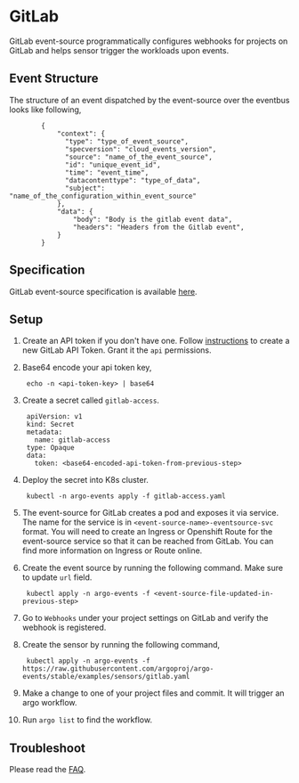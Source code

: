 # GitLab

GitLab event-source programmatically configures webhooks for projects on GitLab and helps sensor trigger the workloads upon events.

## Event Structure

The structure of an event dispatched by the event-source over the eventbus looks like following,

            {
                "context": {
                  "type": "type_of_event_source",
                  "specversion": "cloud_events_version",
                  "source": "name_of_the_event_source",
                  "id": "unique_event_id",
                  "time": "event_time",
                  "datacontenttype": "type_of_data",
                  "subject": "name_of_the_configuration_within_event_source"
                },
                "data": {
                  	"body": "Body is the gitlab event data",
                  	"headers": "Headers from the Gitlab event",
                }
            }

## Specification

GitLab event-source specification is available [here](https://github.com/argoproj/argo-events/blob/master/api/event-source.md#gitlabeventsource).

## Setup

1. Create an API token if you don't have one. Follow [instructions](https://docs.gitlab.com/ee/user/profile/personal_access_tokens.html) to create a new GitLab API Token.
   Grant it the `api` permissions.

1. Base64 encode your api token key,

        echo -n <api-token-key> | base64

1. Create a secret called `gitlab-access`.

        apiVersion: v1
        kind: Secret
        metadata:
          name: gitlab-access
        type: Opaque
        data:
          token: <base64-encoded-api-token-from-previous-step>

1. Deploy the secret into K8s cluster.

        kubectl -n argo-events apply -f gitlab-access.yaml

1. The event-source for GitLab creates a pod and exposes it via service.
   The name for the service is in `<event-source-name>-eventsource-svc` format.
   You will need to create an Ingress or Openshift Route for the event-source service so that it can be reached from GitLab.
   You can find more information on Ingress or Route online.

1. Create the event source by running the following command. Make sure to update `url` field.
   
        kubectl apply -n argo-events -f <event-source-file-updated-in-previous-step>

1. Go to `Webhooks` under your project settings on GitLab and verify the webhook is registered.
    
1. Create the sensor by running the following command,

        kubectl apply -n argo-events -f https://raw.githubusercontent.com/argoproj/argo-events/stable/examples/sensors/gitlab.yaml

1. Make a change to one of your project files and commit. It will trigger an argo workflow.

1. Run `argo list` to find the workflow. 

## Troubleshoot
Please read the [FAQ](https://argoproj.github.io/argo-events/FAQ/).

